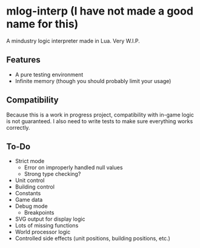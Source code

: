 # mlog-interp (I have not made a good name for this)

A mindustry logic interpreter made in Lua. Very W.I.P.

## Features

- A pure testing environment
- Infinite memory (though you should probably limit your usage)

## Compatibility

Because this is a work in progress project, compatibility with in-game logic is not guaranteed. I also need to write tests to make sure everything works correctly.

## To-Do

- Strict mode
    - Error on improperly handled null values
    - Strong type checking?
- Unit control
- Building control
- Constants
- Game data
- Debug mode
    - Breakpoints
- SVG output for display logic
- Lots of missing functions
- World processor logic
- Controlled side effects (unit positions, building positions, etc.)
